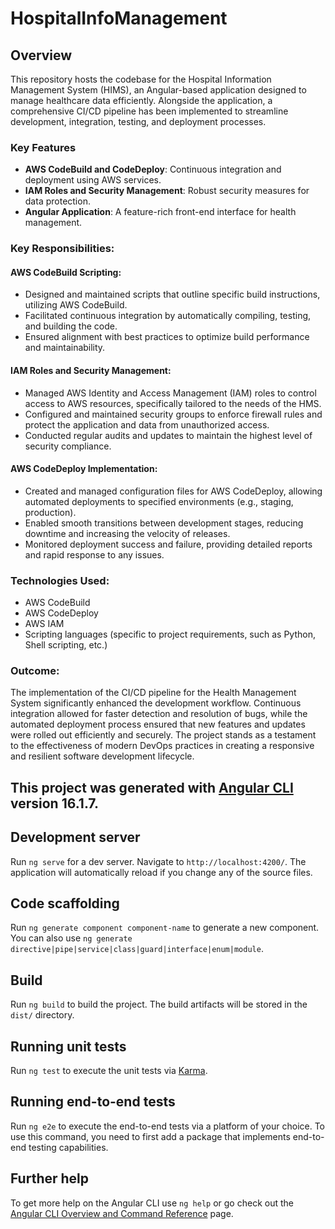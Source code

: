 # HospitalInfoManagement

## Overview
This repository hosts the codebase for the Hospital Information Management System (HIMS), an Angular-based application designed to manage healthcare data efficiently. Alongside the application, a comprehensive CI/CD pipeline has been implemented to streamline development, integration, testing, and deployment processes.

### Key Features
- **AWS CodeBuild and CodeDeploy**: Continuous integration and deployment using AWS services.
- **IAM Roles and Security Management**: Robust security measures for data protection.
- **Angular Application**: A feature-rich front-end interface for health management.

### Key Responsibilities:

#### AWS CodeBuild Scripting:
- Designed and maintained scripts that outline specific build instructions, utilizing AWS CodeBuild.
- Facilitated continuous integration by automatically compiling, testing, and building the code.
- Ensured alignment with best practices to optimize build performance and maintainability.

#### IAM Roles and Security Management:
- Managed AWS Identity and Access Management (IAM) roles to control access to AWS resources, specifically tailored to the needs of the HMS.
- Configured and maintained security groups to enforce firewall rules and protect the application and data from unauthorized access.
- Conducted regular audits and updates to maintain the highest level of security compliance.

#### AWS CodeDeploy Implementation:
- Created and managed configuration files for AWS CodeDeploy, allowing automated deployments to specified environments (e.g., staging, production).
- Enabled smooth transitions between development stages, reducing downtime and increasing the velocity of releases.
- Monitored deployment success and failure, providing detailed reports and rapid response to any issues.

### Technologies Used:
- AWS CodeBuild
- AWS CodeDeploy
- AWS IAM
- Scripting languages (specific to project requirements, such as Python, Shell scripting, etc.)

### Outcome:
The implementation of the CI/CD pipeline for the Health Management System significantly enhanced the development workflow. Continuous integration allowed for faster detection and resolution of bugs, while the automated deployment process ensured that new features and updates were rolled out efficiently and securely. The project stands as a testament to the effectiveness of modern DevOps practices in creating a responsive and resilient software development lifecycle.

## This project was generated with [Angular CLI](https://github.com/angular/angular-cli) version 16.1.7.

## Development server
Run `ng serve` for a dev server. Navigate to `http://localhost:4200/`. The application will automatically reload if you change any of the source files.

## Code scaffolding
Run `ng generate component component-name` to generate a new component. You can also use `ng generate directive|pipe|service|class|guard|interface|enum|module`.

## Build
Run `ng build` to build the project. The build artifacts will be stored in the `dist/` directory.

## Running unit tests
Run `ng test` to execute the unit tests via [Karma](https://karma-runner.github.io).

## Running end-to-end tests
Run `ng e2e` to execute the end-to-end tests via a platform of your choice. To use this command, you need to first add a package that implements end-to-end testing capabilities.

## Further help
To get more help on the Angular CLI use `ng help` or go check out the [Angular CLI Overview and Command Reference](https://angular.io/cli) page.
